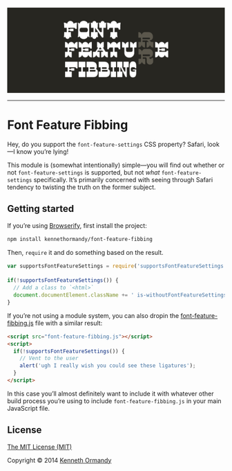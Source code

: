 [![Font Feature Fibbing logo](examples/logo.png)](https://github.com/kennethormandy/font-feature-fibbing)

***

# Font Feature Fibbing

Hey, do you support the `font-feature-settings` CSS property? Safari, look—I know you’re lying!

This module is (somewhat intentionally) simple—you will find out whether or not `font-feature-settings` is supported, but not _what_ `font-feature-settings` specifically. It’s primarily concerned with seeing through Safari tendency to twisting the truth on the former subject.

## Getting started

If you’re using [Browserify](http://browserify.org), first install the project:

```sh
npm install kennethormandy/font-feature-fibbing
```

Then, `require` it and do something based on the result.

```js
var supportsFontFeatureSettings = require('supportsFontFeatureSettings');

if(!supportsFontFeatureSettings()) {
  // Add a class to `<html>`
  document.documentElement.className += ' is-withoutFontFeatureSettings';
}
```

If you’re not using a module system, you can also dropin the [font-feature-fibbing.js](dist/font-feature-fibbing.js) file with a similar result:

```html
<script src="font-feature-fibbing.js"></script>
<script>
  if(!supportsFontFeatureSettings()) {
    // Vent to the user
    alert('ugh I really wish you could see these ligatures');
  }
</script>
```

In this case you’ll almost definitely want to include it with whatever other build process you’re using to include `font-feature-fibbing.js` in your main JavaScript file.

## License

[The MIT License (MIT)](LICENSE.md)

Copyright © 2014 [Kenneth Ormandy](http://kennethormandy.com)
